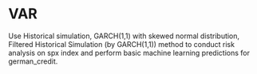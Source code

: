 # VAR

Use Historical simulation, GARCH(1,1) with skewed normal distribution, Filtered Historical Simulation (by GARCH(1,1)) method to conduct risk analysis on spx index and perform basic machine learning predictions for german_credit.
